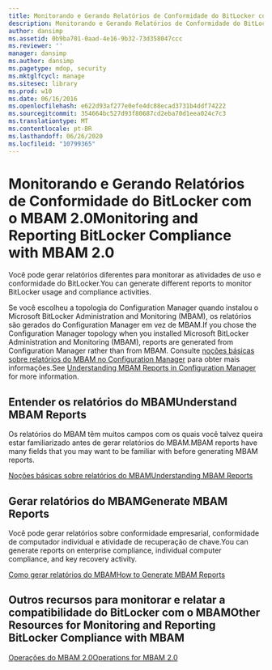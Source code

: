 ```yaml
---
title: Monitorando e Gerando Relatórios de Conformidade do BitLocker com o MBAM 2.0
description: Monitorando e Gerando Relatórios de Conformidade do BitLocker com o MBAM 2.0
author: dansimp
ms.assetid: 0b9ba701-0aad-4e16-9b32-73d358047ccc
ms.reviewer: ''
manager: dansimp
ms.author: dansimp
ms.pagetype: mdop, security
ms.mktglfcycl: manage
ms.sitesec: library
ms.prod: w10
ms.date: 06/16/2016
ms.openlocfilehash: e622d93af277e0efe4dc88ecad3731b4ddf74222
ms.sourcegitcommit: 354664bc527d93f80687cd2eba70d1eea024c7c3
ms.translationtype: MT
ms.contentlocale: pt-BR
ms.lasthandoff: 06/26/2020
ms.locfileid: "10799365"
---
```

# <span data-ttu-id="8e638-103">Monitorando e Gerando Relatórios de Conformidade do BitLocker com o MBAM 2.0</span><span class="sxs-lookup"><span data-stu-id="8e638-103">Monitoring and Reporting BitLocker Compliance with MBAM 2.0</span></span>


<span data-ttu-id="8e638-104">Você pode gerar relatórios diferentes para monitorar as atividades de uso e conformidade do BitLocker.</span><span class="sxs-lookup"><span data-stu-id="8e638-104">You can generate different reports to monitor BitLocker usage and compliance activities.</span></span>

<span data-ttu-id="8e638-105">Se você escolheu a topologia do Configuration Manager quando instalou o Microsoft BitLocker Administration and Monitoring (MBAM), os relatórios são gerados do Configuration Manager em vez de MBAM.</span><span class="sxs-lookup"><span data-stu-id="8e638-105">If you chose the Configuration Manager topology when you installed Microsoft BitLocker Administration and Monitoring (MBAM), reports are generated from Configuration Manager rather than from MBAM.</span></span> <span data-ttu-id="8e638-106">Consulte [noções básicas sobre relatórios do MBAM no Configuration Manager](understanding-mbam-reports-in-configuration-manager.md) para obter mais informações.</span><span class="sxs-lookup"><span data-stu-id="8e638-106">See [Understanding MBAM Reports in Configuration Manager](understanding-mbam-reports-in-configuration-manager.md) for more information.</span></span>

## <span data-ttu-id="8e638-107">Entender os relatórios do MBAM</span><span class="sxs-lookup"><span data-stu-id="8e638-107">Understand MBAM Reports</span></span>


<span data-ttu-id="8e638-108">Os relatórios do MBAM têm muitos campos com os quais você talvez queira estar familiarizado antes de gerar relatórios do MBAM.</span><span class="sxs-lookup"><span data-stu-id="8e638-108">MBAM reports have many fields that you may want to be familiar with before generating MBAM reports.</span></span>

[<span data-ttu-id="8e638-109">Noções básicas sobre relatórios do MBAM</span><span class="sxs-lookup"><span data-stu-id="8e638-109">Understanding MBAM Reports</span></span>](understanding-mbam-reports-mbam-2.md)

## <span data-ttu-id="8e638-110">Gerar relatórios do MBAM</span><span class="sxs-lookup"><span data-stu-id="8e638-110">Generate MBAM Reports</span></span>


<span data-ttu-id="8e638-111">Você pode gerar relatórios sobre conformidade empresarial, conformidade de computador individual e atividade de recuperação de chave.</span><span class="sxs-lookup"><span data-stu-id="8e638-111">You can generate reports on enterprise compliance, individual computer compliance, and key recovery activity.</span></span>

[<span data-ttu-id="8e638-112">Como gerar relatórios do MBAM</span><span class="sxs-lookup"><span data-stu-id="8e638-112">How to Generate MBAM Reports</span></span>](how-to-generate-mbam-reports-mbam-2.md)

## <span data-ttu-id="8e638-113">Outros recursos para monitorar e relatar a compatibilidade do BitLocker com o MBAM</span><span class="sxs-lookup"><span data-stu-id="8e638-113">Other Resources for Monitoring and Reporting BitLocker Compliance with MBAM</span></span>


[<span data-ttu-id="8e638-114">Operações do MBAM 2.0</span><span class="sxs-lookup"><span data-stu-id="8e638-114">Operations for MBAM 2.0</span></span>](operations-for-mbam-20-mbam-2.md)

 

 





